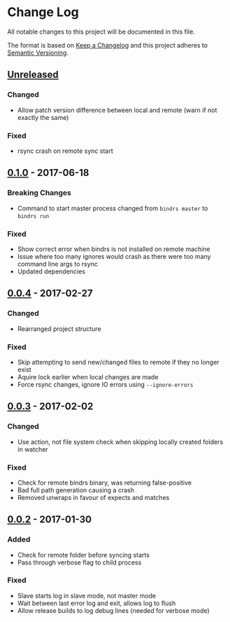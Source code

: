 # Change Log
All notable changes to this project will be documented in this file.

The format is based on [Keep a Changelog](http://keepachangelog.com/)
and this project adheres to [Semantic Versioning](http://semver.org/).

## [Unreleased]
### Changed
- Allow patch version difference between local and remote (warn if not exactly the same)

### Fixed
- rsync crash on remote sync start

## [0.1.0] - 2017-06-18
### Breaking Changes
- Command to start master process changed from `bindrs master` to `bindrs run`

### Fixed
- Show correct error when bindrs is not installed on remote machine
- Issue where too many ignores would crash as there were too many command line args to rsync
- Updated dependencies

## [0.0.4] - 2017-02-27
### Changed
- Rearranged project structure

### Fixed
- Skip attempting to send new/changed files to remote if they no longer exist
- Aquire lock earlier when local changes are made
- Force rsync changes, ignore IO errors using `--ignore-errors`

## [0.0.3] - 2017-02-02
### Changed
- Use action, not file system check when skipping locally created folders in watcher

### Fixed
- Check for remote bindrs binary, was returning false-positive
- Bad full path generation causing a crash
- Removed unwraps in favour of expects and matches

## [0.0.2] - 2017-01-30
### Added
- Check for remote folder before syncing starts
- Pass through verbose flag to child process

### Fixed
- Slave starts log in slave mode, not master mode
- Wait between last error log and exit, allows log to flush
- Allow release builds to log debug lines (needed for verbose mode)

[Unreleased]: https://github.com/daveallie/bindrs/compare/v0.1.0...HEAD
[0.1.0]: https://github.com/daveallie/bindrs/compare/v0.0.4...v0.1.0
[0.0.4]: https://github.com/daveallie/bindrs/compare/v0.0.3...v0.0.4
[0.0.3]: https://github.com/daveallie/bindrs/compare/v0.0.2...v0.0.3
[0.0.2]: https://github.com/daveallie/bindrs/compare/v0.0.1...v0.0.2
